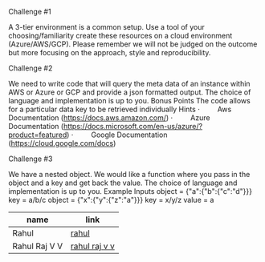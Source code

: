 Challenge \#1

A 3-tier environment is a common setup. Use a tool of your
choosing/familiarity create these resources on a cloud environment
(Azure/AWS/GCP). Please remember we will not be judged on the outcome
but more focusing on the approach, style and reproducibility.  


Challenge \#2

We need to write code that will query the meta data of an instance
within AWS or Azure or GCP and provide a json formatted output. The
choice of language and implementation is up to you. Bonus Points The
code allows for a particular data key to be retrieved individually Hints
·         Aws Documentation (https://docs.aws.amazon.com/) ·        
Azure Documentation
(https://docs.microsoft.com/en-us/azure/?product=featured) ·        
Google Documentation (https://cloud.google.com/docs)   

Challenge \#3

We have a nested object. We would like a function where you pass in the
object and a key and get back the value. The choice of language and
implementation is up to you. Example Inputs object =
{"a":{"b":{"c":"d"}}} key = a/b/c object = {"x":{"y":{"z":"a"}}} key =
x/y/z value = a



| name | link |
| ------ | ------ |
| Rahul |[rahul][link1] |
| Rahul Raj V V |[rahul raj v v][link2]|


[link1]: <https://github.com/rajrahul03/assesment/edit/main/README.md>
[link2]: <https://www.linkedin.com/in/rahulrajvv/>
